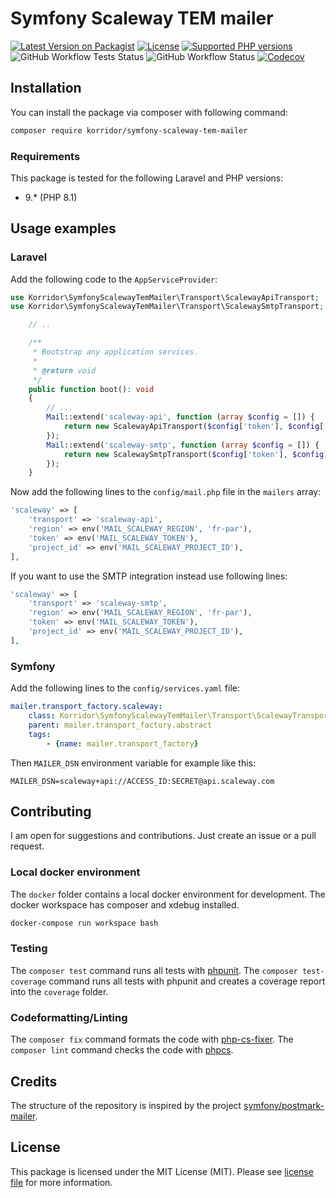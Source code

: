 # Symfony Scaleway TEM mailer

[![Latest Version on Packagist](https://img.shields.io/packagist/v/korridor/symfony-scaleway-tem-mailer?style=flat-square)](https://packagist.org/packages/korridor/symfony-scaleway-tem-mailer)
[![License](https://img.shields.io/packagist/l/korridor/symfony-scaleway-tem-mailer?style=flat-square)](license.md)
[![Supported PHP versions](https://img.shields.io/packagist/php-v/korridor/symfony-scaleway-tem-mailer?style=flat-square)](https://packagist.org/packages/korridor/symfony-scaleway-tem-mailer)
![GitHub Workflow Tests Status](https://img.shields.io/github/actions/workflow/status/korridor/symfony-scaleway-tem-mailer/unittests.yml?label=tests&style=flat-square)
![GitHub Workflow Status](https://img.shields.io/github/actions/workflow/status/korridor/symfony-scaleway-tem-mailer/lint.yml?label=lint&style=flat-square)
[![Codecov](https://img.shields.io/codecov/c/github/korridor/symfony-scaleway-tem-mailer?style=flat-square)](https://codecov.io/gh/korridor/symfony-scaleway-tem-mailer)

## Installation

You can install the package via composer with following command:

```bash
composer require korridor/symfony-scaleway-tem-mailer
```

### Requirements

This package is tested for the following Laravel and PHP versions:

- 9.* (PHP 8.1)

## Usage examples

### Laravel

Add the following code to the `AppServiceProvider`:

```php
use Korridor\SymfonyScalewayTemMailer\Transport\ScalewayApiTransport;
use Korridor\SymfonyScalewayTemMailer\Transport\ScalewaySmtpTransport;

    // ..

    /**
     * Bootstrap any application services.
     *
     * @return void
     */
    public function boot(): void
    {
        // ...
        Mail::extend('scaleway-api', function (array $config = []) {
            return new ScalewayApiTransport($config['token'], $config['region'], $config['project_id']);
        });
        Mail::extend('scaleway-smtp', function (array $config = []) {
            return new ScalewaySmtpTransport($config['token'], $config['region'], $config['project_id']);
        }); 
    }

```

Now add the following lines to the `config/mail.php` file in the `mailers` array:

```php
'scaleway' => [
    'transport' => 'scaleway-api',
    'region' => env('MAIL_SCALEWAY_REGION', 'fr-par'),
    'token' => env('MAIL_SCALEWAY_TOKEN'),
    'project_id' => env('MAIL_SCALEWAY_PROJECT_ID'),
],
```

If you want to use the SMTP integration instead use following lines:

```php
'scaleway' => [
    'transport' => 'scaleway-smtp',
    'region' => env('MAIL_SCALEWAY_REGION', 'fr-par'),
    'token' => env('MAIL_SCALEWAY_TOKEN'),
    'project_id' => env('MAIL_SCALEWAY_PROJECT_ID'),
],
```

### Symfony

Add the following lines to the `config/services.yaml` file:

```yaml
mailer.transport_factory.scaleway:
    class: Korridor\SymfonyScalewayTemMailer\Transport\ScalewayTransportFactory
    parent: mailer.transport_factory.abstract
    tags:
        - {name: mailer.transport_factory}
```

Then `MAILER_DSN` environment variable for example like this:

```dotenv
MAILER_DSN=scaleway+api://ACCESS_ID:SECRET@api.scaleway.com
```

## Contributing

I am open for suggestions and contributions. Just create an issue or a pull request.

### Local docker environment

The `docker` folder contains a local docker environment for development.
The docker workspace has composer and xdebug installed.

```bash
docker-compose run workspace bash
```

### Testing

The `composer test` command runs all tests with [phpunit](https://phpunit.de/).
The `composer test-coverage` command runs all tests with phpunit and creates a coverage report into the `coverage`
folder.

### Codeformatting/Linting

The `composer fix` command formats the code with [php-cs-fixer](https://github.com/FriendsOfPHP/PHP-CS-Fixer).
The `composer lint` command checks the code with [phpcs](https://github.com/squizlabs/PHP_CodeSniffer).

## Credits

The structure of the repository is inspired by the project [symfony/postmark-mailer](https://github.com/symfony/postmark-mailer).

## License

This package is licensed under the MIT License (MIT). Please see [license file](license.md) for more information.
